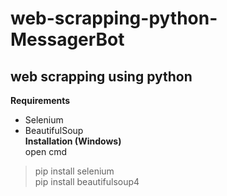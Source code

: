 # web-scrapping-python-MessagerBot
## web scrapping using python
**Requirements**
<br />
- Selenium
- BeautifulSoup<br />
**Installation (Windows)**<br />
open cmd<br /> 
> pip install selenium<br /> 
> pip install beautifulsoup4
  
  
  
  
